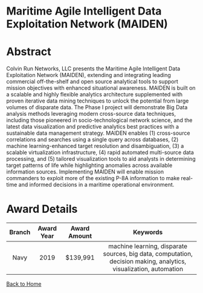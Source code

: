 
Maritime Agile Intelligent Data Exploitation Network (MAIDEN)
=============================================================

# Abstract


Colvin Run Networks, LLC presents the Maritime Agile Intelligent Data Exploitation Network (MAIDEN), extending and integrating leading commercial off-the-shelf and open source analytical tools to support mission objectives with enhanced situational awareness. MAIDEN is built on a scalable and highly flexible analytics architecture supplemented with proven iterative data mining techniques to unlock the potential from large volumes of disparate data. The Phase I project will demonstrate Big Data analysis methods leveraging modern cross-source data techniques, including those pioneered in socio-technological network science, and the latest data visualization and predictive analytics best practices with a sustainable data management strategy. MAIDEN enables (1) cross-source correlations and searches using a single query across databases, (2) machine learning-enhanced target resolution and disambiguation, (3) a scalable virtualization infrastructure, (4) rapid automated multi-source data processing, and (5) tailored visualization tools to aid analysts in determining target patterns of life while highlighting anomalies across available information sources. Implementing MAIDEN will enable mission commanders to exploit more of the existing P-8A information to make real-time and informed decisions in a maritime operational environment.  

# Award Details

|Branch|Award Year|Award Amount|Keywords|
| :---: | :---: | :---: | :---: |
|Navy|2019|$139,991|machine learning, disparate sources, big data, computation, decision making, analytics, visualization, automation|
  
  


[Back to Home](https://github.com/chrischow/dod_sbir_awards/Reports/JH/#2016)